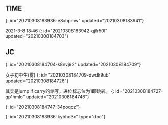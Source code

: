 ## TIME
{: id="20210308183936-e8xhpmw" updated="20210308183941"}

2021-3-8 18:46
{: id="20210308183942-qjfr50l" updated="20210308184703"}

## JC
{: id="20210308184704-k8nvj92" updated="20210308184709"}

女子初中生(雾)
{: id="20210308184709-dwdk9ub" updated="20210308184726"}

其实是jump if carry的缩写，进位标志位为1即跳转。
{: id="20210308184727-gp1hmlo" updated="20210308184746"}

{: id="20210308184747-34poqcz"}


{: id="20210308183936-kybho3x" type="doc"}
